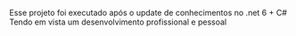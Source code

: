Esse projeto foi executado após o update de conhecimentos no .net 6 + C#
Tendo em vista um desenvolvimento profissional e pessoal
